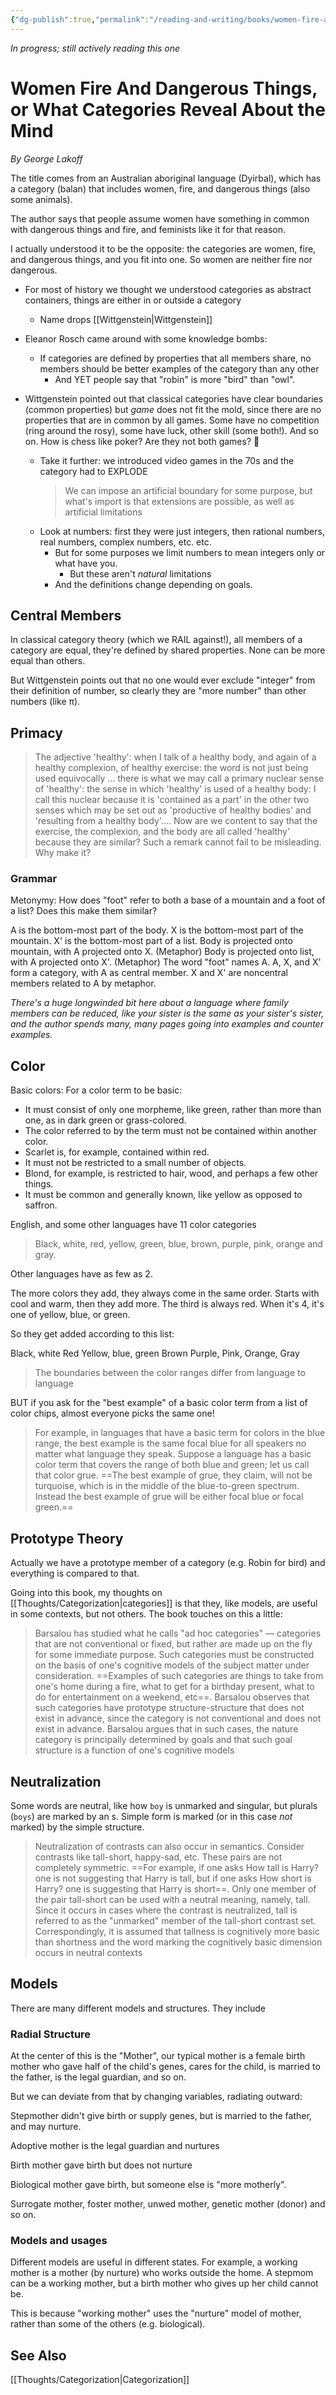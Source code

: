 ```yaml
---
{"dg-publish":true,"permalink":"/reading-and-writing/books/women-fire-and-dangerous-things/","tags":["books","categorization"],"noteIcon":1}
---
```



*In progress; still actively reading this one*

# Women Fire And Dangerous Things, or What Categories Reveal About the Mind
*By George Lakoff*


The title comes from an Australian aboriginal language (Dyirbal), which has a category (balan) that includes women, fire, and dangerous things (also some animals).

The author says that people assume women have something in common with dangerous things and fire, and feminists like it for that reason.

I actually understood it to be the opposite: the categories are women, fire, and dangerous things, and you fit into one. So women are neither fire nor dangerous.

* For most of history we thought we understood categories as abstract containers, things are either in or outside a category
	* Name drops [[Wittgenstein\|Wittgenstein]]
* Eleanor Rosch came around with some knowledge bombs:
	* If categories are defined by properties that all members share, no members should be better examples of the category than any other
		* And YET people say that "robin" is more "bird" than "owl".

* Wittgenstein pointed out that classical categories have clear boundaries (common properties) but *game* does not fit the mold, since there are no properties that are in common by all games. Some have no competition (ring around the rosy), some have luck, other skill (some both!). And so on. How is chess like poker? Are they not both games? 🧐
	* Take it further: we introduced video games in the 70s and the category had to EXPLODE
		> We can impose an artificial boundary for some purpose, but what's import is that extensions are possible, as well as artificial limitations
	* Look at numbers: first they were just integers, then rational numbers, real numbers, complex numbers, etc. etc. 
		* But for some purposes we limit numbers to mean integers only or what have you. 
			* But these aren't *natural* limitations
		* And the definitions change depending on goals.

## Central Members

In classical category theory (which we RAIL against!), all members of a category are equal, they're defined by shared properties. None can be more equal than others. 

But Wittgenstein points out that no one would ever exclude "integer" from their definition of number, so clearly they are "more number" than other numbers (like π).

## Primacy
> The adjective 'healthy': when I talk of a healthy body, and again of a healthy complexion, of healthy exercise: the word is not just being used equivocally ... there is what we may call a primary nuclear sense of 'healthy': the sense in which 'healthy' is used of a healthy body: I call this nuclear because it is 'contained as a part' in the other two senses which may be set out as 'productive of healthy bodies' and 'resulting from a healthy body'.... Now are we content to say that the exercise, the complexion, and the body are all called 'healthy' because they are similar? Such a remark cannot fail to be misleading. Why make it?

### Grammar
Metonymy: How does "foot" refer to both a base of a mountain and a foot of a list? Does this make them similar?

A is the bottom-most part of the body. X is the bottom-most part of the mountain. X' is the bottom-most part of a list. Body is projected onto mountain, with A projected onto X. (Metaphor) Body is projected onto list, with A projected onto X'. (Metaphor) The word "foot" names A. A, X, and X' form a category, with A as central member. X and X' are noncentral members related to A by metaphor.

*There's a huge longwinded bit here about a language where family members can be reduced, like your sister is the same as your sister's sister, and the author spends many, many pages going into examples and counter examples.*

## Color
Basic colors:
For a color term to be basic:

- It must consist of only one morpheme, like green, rather than more than one, as in dark green or grass-colored. 
- The color referred to by the term must not be contained within another color. 
- Scarlet is, for example, contained within red. 
- It must not be restricted to a small number of objects.
- Blond, for example, is restricted to hair, wood, and perhaps a few other things.
- It must be common and generally known, like yellow as opposed to saffron.

English, and some other languages have 11 color categories

> Black, white, red, yellow, green, blue, brown, purple, pink, orange and gray.

Other languages have as few as 2.

The more colors they add, they always come in the same order. Starts with cool and warm, then they add more. The third is always red. When it's 4, it's one of yellow, blue, or green.

So they get added according to this list:

Black, white
Red
Yellow, blue, green
Brown
Purple, Pink, Orange, Gray

> The boundaries between the color ranges differ from language to language

BUT if you ask for the "best example" of a basic color term from a list of color chips, almost everyone picks the same one!

> For example, in languages that have a basic term for colors in the blue range, the best example is the same focal blue for all speakers no matter what language they speak. Suppose a language has a basic color term that covers the range of both blue and green; let us call that color grue. ==The best example of grue, they claim, will not be turquoise, which is in the middle of the blue-to-green spectrum. Instead the best example of grue will be either focal blue or focal green.==

## Prototype Theory

Actually we have a prototype member of a category (e.g. Robin for bird) and everything is compared to that.


Going into this book, my thoughts on [[Thoughts/Categorization\|categories]] is that they, like models, are useful in some contexts, but not others.  The book touches on this a little:

> Barsalou has studied what he calls "ad hoc categories" — categories that are not conventional or fixed, but rather are made up on the fly for some immediate purpose. Such categories must be constructed on the basis of one's cognitive models of the subject matter under consideration. ==Examples of such categories are things to take from one's home during a fire, what to get for a birthday present, what to do for entertainment on a weekend, etc==. Barsalou observes that such categories have prototype structure-structure that does not exist in advance, since the category is not conventional and does not exist in advance. Barsalou argues that in such cases, the nature category is principally determined by goals and that such goal structure is a function of one's cognitive models

## Neutralization

Some words are neutral, like how `boy` is unmarked and singular, but plurals (`boys`) are marked by an s. Simple form is marked (or in this case *not* marked) by the simple structure.

> Neutralization of contrasts can also occur in semantics. Consider contrasts like tall-short, happy-sad, etc. These pairs are not completely symmetric. ==For example, if one asks How tall is Harry? one is not suggesting that Harry is tall, but if one asks How short is Harry? one is suggesting that Harry is short==. Only one member of the pair tall-short can be used with a neutral meaning, namely, tall. Since it occurs in cases where the contrast is neutralized, tall is referred to as the "unmarked" member of the tall-short contrast set. Correspondingly, it is assumed that tallness is cognitively more basic than shortness and the word marking the cognitively basic dimension occurs in neutral contexts

## Models

There are many different models and structures. They include

### Radial Structure
At the center of this is the "Mother", our typical mother is a female birth mother who gave half of the child's genes, cares for the child, is married to the father, is the legal guardian, and so on.

But we can deviate from that by changing variables, radiating outward:

Stepmother didn't give birth or supply genes, but is married to the father, and may nurture.

Adoptive mother is the legal guardian and nurtures

Birth mother gave birth but does not nurture

Biological mother gave birth, but someone else is "more motherly".

Surrogate mother, foster mother, unwed mother, genetic mother (donor) and so on.

### Models and usages

Different models are useful in different states. For example, a working mother is a mother (by nurture) who works outside the home. A stepmom can be a working mother, but a birth mother who gives up her child cannot be. 

This is because "working mother" uses the "nurture" model of mother, rather than some of the others (e.g. biological).


## See Also
[[Thoughts/Categorization\|Categorization]]